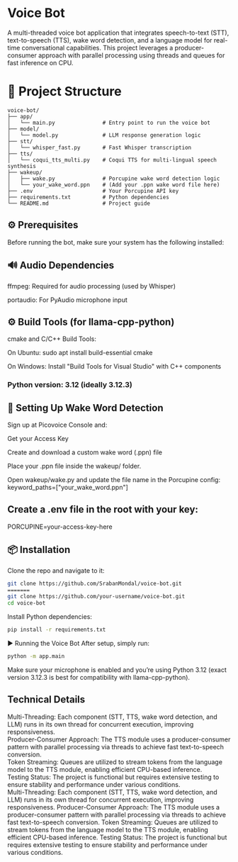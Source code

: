 # Voice Bot
A multi-threaded voice bot application that integrates speech-to-text (STT), text-to-speech (TTS), wake word detection, and a language model for real-time conversational capabilities. This project leverages a producer-consumer approach with parallel processing using threads and queues for fast inference on CPU.

# 📁 Project Structure

```
voice-bot/
├── app/
│   └── main.py               # Entry point to run the voice bot
├── model/
│   └── model.py              # LLM response generation logic
├── stt/
│   └── whisper_fast.py       # Fast Whisper transcription
├── tts/
│   └── coqui_tts_multi.py    # Coqui TTS for multi-lingual speech synthesis
├── wakeup/
│   ├── wake.py               # Porcupine wake word detection logic
│   └── your_wake_word.ppn    # (Add your .ppn wake word file here)
├── .env                      # Your Porcupine API key
├── requirements.txt          # Python dependencies
└── README.md                 # Project guide
```

## ⚙️ Prerequisites
Before running the bot, make sure your system has the following installed:

## 🔊 Audio Dependencies
ffmpeg: Required for audio processing (used by Whisper)

portaudio: For PyAudio microphone input

## ⚙️ Build Tools (for llama-cpp-python)
cmake and C/C++ Build Tools:

On Ubuntu: sudo apt install build-essential cmake

On Windows: Install "Build Tools for Visual Studio" with C++ components

### Python version: 3.12 (ideally 3.12.3)

## 🔑 Setting Up Wake Word Detection
Sign up at Picovoice Console and:

Get your Access Key

Create and download a custom wake word (.ppn) file

Place your .ppn file inside the wakeup/ folder.

Open wakeup/wake.py and update the file name in the Porcupine config:
keyword_paths=["your_wake_word.ppn"]

## Create a .env file in the root with your key:

PORCUPINE=your-access-key-here

## 📦 Installation
Clone the repo and navigate to it:
```sh
git clone https://github.com/SrabanMondal/voice-bot.git
=======
git clone https://github.com/your-username/voice-bot.git
cd voice-bot
```
Install Python dependencies:
```sh
pip install -r requirements.txt
```

▶️ Running the Voice Bot
After setup, simply run:
```sh
python -m app.main
```
Make sure your microphone is enabled and you’re using Python 3.12 (exact version 3.12.3 is best for compatibility with llama-cpp-python).

## Technical Details
Multi-Threading: Each component (STT, TTS, wake word detection, and LLM) runs in its own thread for concurrent execution, improving responsiveness.</br>
Producer-Consumer Approach: The TTS module uses a producer-consumer pattern with parallel processing via threads to achieve fast text-to-speech conversion.</br>
Token Streaming: Queues are utilized to stream tokens from the language model to the TTS module, enabling efficient CPU-based inference.</br>
Testing Status: The project is functional but requires extensive testing to ensure stability and performance under various conditions.</br>
Multi-Threading: Each component (STT, TTS, wake word detection, and LLM) runs in its own thread for concurrent execution, improving responsiveness.
Producer-Consumer Approach: The TTS module uses a producer-consumer pattern with parallel processing via threads to achieve fast text-to-speech conversion.
Token Streaming: Queues are utilized to stream tokens from the language model to the TTS module, enabling efficient CPU-based inference.
Testing Status: The project is functional but requires extensive testing to ensure stability and performance under various conditions.
